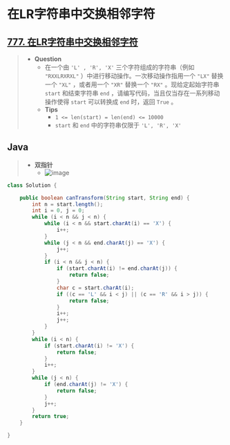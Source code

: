# 在LR字符串中交换相邻字符

## [777. 在LR字符串中交换相邻字符](https://leetcode.cn/problems/swap-adjacent-in-lr-string/)

> - **Question**
>   - 在一个由 `'L' , 'R', 'X'` 三个字符组成的字符串（例如 `"RXXLRXRXL"` ）中进行移动操作。一次移动操作指用一个 `"LX"` 替换一个 `"XL"` ，或者用一个 `"XR"` 替换一个 `"RX"` 。现给定起始字符串 `start` 和结束字符串 `end` ，请编写代码，当且仅当存在一系列移动操作使得 `start` 可以转换成 `end` 时，返回 `True` 。
>   - **Tips**
>     - `1 <= len(start) = len(end) <= 10000`
>     - `start` 和 `end` 中的字符串仅限于 `'L', 'R', 'X'`

## Java

> - **双指针**
>   - ![image](./images/在LR字符串中交换相邻字符.png)

```java
class Solution {

    public boolean canTransform(String start, String end) {
        int n = start.length();
        int i = 0, j = 0;
        while (i < n && j < n) {
            while (i < n && start.charAt(i) == 'X') {
                i++;
            }
            while (j < n && end.charAt(j) == 'X') {
                j++;
            }
            if (i < n && j < n) {
                if (start.charAt(i) != end.charAt(j)) {
                    return false;
                }
                char c = start.charAt(i);
                if ((c == 'L' && i < j) || (c == 'R' && i > j)) {
                    return false;
                }
                i++;
                j++;
            }
        }
        while (i < n) {
            if (start.charAt(i) != 'X') {
                return false;
            }
            i++;
        }
        while (j < n) {
            if (end.charAt(j) != 'X') {
                return false;
            }
            j++;
        }
        return true;
    }

}
```
